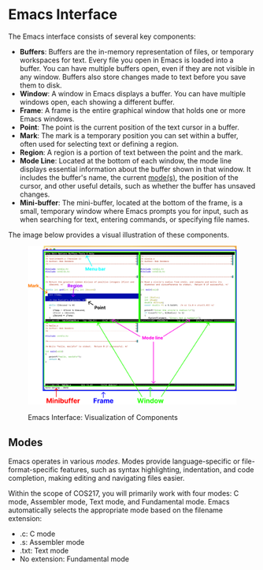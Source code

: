 # Emacs Interface



The Emacs interface consists of several key components:&#x20;

* **Buffers**: Buffers are the in-memory representation of files, or temporary workspaces for text. Every file you open in Emacs is loaded into a buffer. You can have multiple buffers open, even if they are not visible in any window. Buffers also store changes made to text before you save them to disk.
* **Window**: A window in Emacs displays a buffer. You can have multiple windows open, each showing a different buffer.
* **Frame**: A frame is the entire graphical window that holds one or more Emacs windows.
* **Point**: The point is the current position of the text cursor in a buffer.
* **Mark**: The mark is a temporary position you can set within a buffer, often used for selecting text or defining a region.
* **Region**: A region is a portion of text between the point and the mark.
* **Mode Line**: Located at the bottom of each window, the mode line displays essential information about the buffer shown in that window. It includes the buffer's name, the current [mode(s)](emacs-modes.md), the position of the cursor, and other useful details, such as whether the buffer has unsaved changes.
* **Mini-buffer**: The mini-buffer, located at the bottom of the frame, is a small, temporary window where Emacs prompts you for input, such as when searching for text, entering commands, or specifying file names.

The image below provides a visual illustration of these components.

<figure><img src="../../.gitbook/assets/image.png" alt=""><figcaption><p>Emacs Interface: Visualization of Components</p></figcaption></figure>

## Modes

Emacs operates in various _modes_. Modes provide language-specific or file-format-specific features, such as syntax highlighting, indentation, and code completion, making editing and navigating files easier.&#x20;

Within the scope of COS217, you will primarily work with four modes: C mode, Assembler mode, Text mode, and Fundamental mode. Emacs automatically selects the appropriate mode based on the filename extension:

* .c: C mode
* .s: Assembler mode
* .txt: Text mode
* No extension: Fundamental mode
